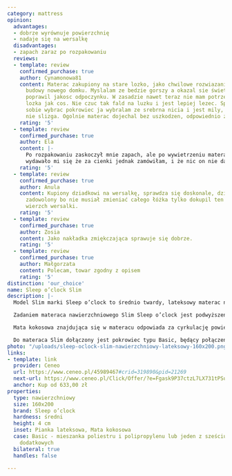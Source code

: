 ```yaml
---
category: mattress
opinion:
  advantages:
  - dobrze wyrównuje powierzchnię
  - nadaje się na wersalkę
  disadvantages:
  - zapach zaraz po rozpakowaniu
  reviews:
  - template: review
    confirmed_purchase: true
    author: Cynamonowa81
    content: Materac zakupiony na stare lozko, jako chwilowe rozwiazanie az nie zakonczymy
      budowy nowego domku. Myslalam ze bedzie gorszy a okazal sie świetny, bardzo
      poprawil jakosc odpoczynku. W zasadzie nawet teraz nie mam potrzeby wymieniac
      lozka jak cos. Nie czuc tak fald na luzku i jest lepiej lezec. Spoko ze mozna
      sobie wybrac pokrowiec ja wybralam ze srebrna nicia i jest mily, czysty i sie
      nie slizga. Ogolnie materac dojechal bez uszkodzen, odpowiednio zapakowany.
    rating: '5'
  - template: review
    confirmed_purchase: true
    author: Ela
    content: |-
      Po rozpakowaniu zaskoczył mnie zapach, ale po wywietrzeniu materaca już nie czuć, zniknął i jest ok,
      wydawało mi się że za cienki jednak zamówiłam, i że nic on nie da, jednak jakość snu zdecydowanie się poprawiła, śpię lepiej, wygodniej i nie bolą już plecy
    rating: '5'
  - template: review
    confirmed_purchase: true
    author: Anula
    content: Kupiony dziadkowi na wersalkę, sprawdza się doskonale, dziadek bardzo
      zadowolony bo nie musiał zmieniać całego łóżka tylko dokupil ten materac na
      wierzch wersalki.
    rating: '5'
  - template: review
    confirmed_purchase: true
    author: Zosia
    content: Jako nakładka zmiękczająca sprawuje się dobrze.
    rating: '5'
  - template: review
    confirmed_purchase: true
    author: Małgorzata
    content: Polecam, towar zgodny z opisem
    rating: '5'
distinction: 'our_choice'
name: Sleep o’clock Slim
description: |-
  Model Slim marki Sleep o’clock to średnio twardy, lateksowy materac nawierzchniowy. Do jego produkcji wykorzystana została mata kokosowa, którą pokryto warstwą pianki lateksowej. Producent sugeruje podczas użytkowania materaca Slim, aby mata kokosowa znajdowała się na jego spodzie. Jednak można z powodzeniem użytkować go dwustronnie.

  Zadaniem materaca nawierzchniowego Slim Sleep o’clock jest podwyższenie komfortu snu wypoczywającego, w momencie, gdy kanapa, czy materac główny okazuje się niewystarczający lub niewygodny. Nie można więc zastąpić nim materaca głównego. Jest to wyłącznie dodatkowa warstwa zmiękczająca lub wyrównująca powierzchnię.

  Mata kokosowa znajdująca się w materacu odpowiada za cyrkulację powietrza wewnątrz produktu, dbając o wysoką higienę wypoczynku. Natomiast dzięki wykorzystanej do produkcji lateksowej pianki, model świetnie dopasowuje się do sylwetki użytkownika, a jednocześnie stanowi podparcie dla tych części ciała, które są najbardziej obciążone w ciągu dnia. Podczas jego użytkowania można pozbyć się mało komfortowych ucisków. Takie właściwości materaca klasyfikują go do grupy ortopedycznych. Stawiając na model Slim Sleep o’clock użytkownik zapewnia sobie wygodny, a przede wszystkim zdrowy sen.

  Do materaca Slim dołączony jest pokrowiec typu Basic, będący połączeniem włókien poliestrowych i polipropylenowych. Okrycie jest miękkie, elastyczne i nie odkształca się podczas użytkowania. Ponadto producent oferuje użytkownikom materaca aż sześć dodatkowych wariantów pokrowców o różnych właściwościach.
photo: "/uploads/sleep-oclock-slim-nawierzchniowy-lateksowy-160x200.png"
links:
- template: link
  provider: Ceneo
  url: https://www.ceneo.pl/45989467#crid=319890&pid=21269
  next-url: https://www.ceneo.pl/Click/Offer/?e=Fgask9P37ctzL7LX731tPSucCSebwpKVYQ8H5gCPWwlrpvSAVQWpytfgUKtcelNE50LI7YnOpro3afq5hMS6v3xxnVxTVeSdIjlIUPMvcPwx0uMehW7yOpliPcrdypJQyx7po1F2EAvK6VYSEDXQwYGY0HWik-nUtIQdqchtIHKNU8fpuxUOqqVQTMJZBQ3dnKJxlf0w1AuIvQ95erAQBaVQTMJZBQ3dZULk9ZWabt_s4MSkFnSkYSgVxhLepwQ-89ZZN0xb0NwfXLD1Bq3JmSlKsgjcW0eVgDgfe6ogGP5yTuSYxnrlXsX_hraWb4HuFkpCvgn6UnvDRk9odb1YCRPEXGcHBHl_&a=2&rc=notset
  anchor: Kup od 633,00 zł
properties:
  type: nawierzchniowy
  size: 160x200
  brand: Sleep o’clock
  hardness: średni
  height: 4 cm
  inset: Pianka lateksowa, Mata kokosowa
  case: Basic - mieszanka poliestru i polipropylenu lub jeden z sześciu wariantów
    dodatkowych
  bilateral: true
  handles: false

---
```

